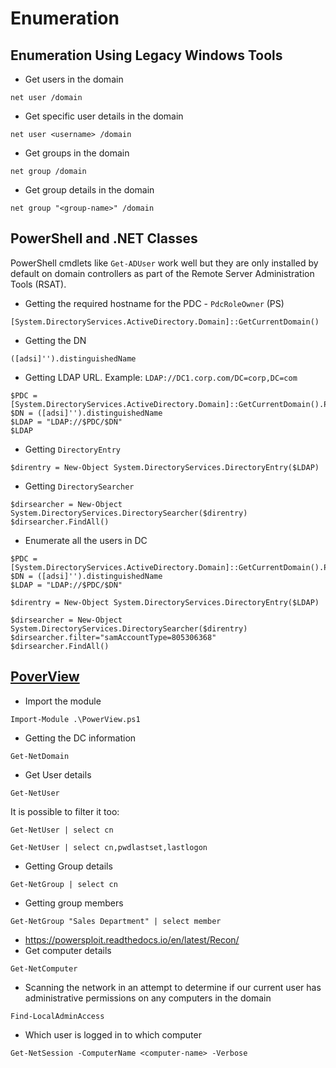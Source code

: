 # Enumeration
## Enumeration Using Legacy Windows Tools
- Get users in the domain
```
net user /domain
```
- Get specific user details in the domain
```
net user <username> /domain
```
- Get groups in the domain
```
net group /domain
```
- Get group details in the domain
```
net group "<group-name>" /domain
```
## PowerShell and .NET Classes
PowerShell cmdlets like `Get-ADUser` work well but they are only installed by default on domain controllers as part of the Remote Server Administration Tools (RSAT).
- Getting the required hostname for the PDC - `PdcRoleOwner` (PS)
```
[System.DirectoryServices.ActiveDirectory.Domain]::GetCurrentDomain()
```
- Getting the DN
```
([adsi]'').distinguishedName
```
- Getting LDAP URL. Example: `LDAP://DC1.corp.com/DC=corp,DC=com`
```
$PDC = [System.DirectoryServices.ActiveDirectory.Domain]::GetCurrentDomain().PdcRoleOwner.Name
$DN = ([adsi]'').distinguishedName 
$LDAP = "LDAP://$PDC/$DN"
$LDAP
```
- Getting `DirectoryEntry`
```
$direntry = New-Object System.DirectoryServices.DirectoryEntry($LDAP)
```
- Getting `DirectorySearcher`
```
$dirsearcher = New-Object System.DirectoryServices.DirectorySearcher($direntry)
$dirsearcher.FindAll()
```
- Enumerate all the users in DC
```
$PDC = [System.DirectoryServices.ActiveDirectory.Domain]::GetCurrentDomain().PdcRoleOwner.Name
$DN = ([adsi]'').distinguishedName 
$LDAP = "LDAP://$PDC/$DN"

$direntry = New-Object System.DirectoryServices.DirectoryEntry($LDAP)

$dirsearcher = New-Object System.DirectoryServices.DirectorySearcher($direntry)
$dirsearcher.filter="samAccountType=805306368"
$dirsearcher.FindAll()
```
## [PoverView](https://github.com/PowerShellMafia/PowerSploit/blob/master/Recon/PowerView.ps1)
- Import the module
```
Import-Module .\PowerView.ps1
```
- Getting the DC information
```
Get-NetDomain
```
- Get User details
```
Get-NetUser
```
It is possible to filter it too:
```
Get-NetUser | select cn
```
```
Get-NetUser | select cn,pwdlastset,lastlogon
```
- Getting Group details
```
Get-NetGroup | select cn
```
- Getting group members
```
Get-NetGroup "Sales Department" | select member
```
- https://powersploit.readthedocs.io/en/latest/Recon/
- Get computer details
```
Get-NetComputer
```
- Scanning the network in an attempt to determine if our current user has administrative permissions on any computers in the domain
```
Find-LocalAdminAccess
```
- Which user is logged in to which computer
```
Get-NetSession -ComputerName <computer-name> -Verbose
```




